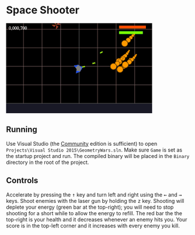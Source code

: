 # Space Shooter

![Gameplay](Gameplay.gif)

## Running

Use Visual Studio (the [Community](https://www.visualstudio.com/vs/community/)
edition is sufficient) to open `Projects\Visual Studio 2015\GeometryWars.sln`.
Make sure `Game` is set as the startup project and run. The compiled binary
will be placed in the `Binary` directory in the root of the project.

## Controls

Accelerate by pressing the <kbd>&uarr;</kbd> key and turn left and right using
the <kbd>&larr;</kbd> and <kbd>&rarr;</kbd> keys. Shoot enemies with the laser
gun by holding the <kbd>z</kbd> key. Shooting will deplete your energy (green
bar at the top-right); you will need to stop shooting for a short while to
allow the energy to refill. The red bar the the top-right is your health and
it decreases whenever an enemy hits you. Your score is in the top-left corner
and it increases with every enemy you kill.  
